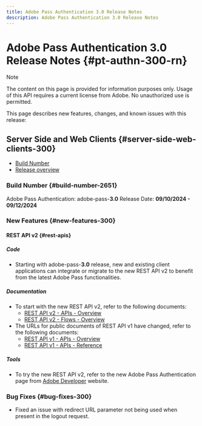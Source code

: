 ```yaml
---
title: Adobe Pass Authentication 3.0 Release Notes
description: Adobe Pass Authentication 3.0 Release Notes
---
```

# Adobe Pass Authentication 3.0 Release Notes {#pt-authn-300-rn}

>[!NOTE]
>
>The content on this page is provided for information purposes only. Usage of this API requires a current license from Adobe. No unauthorized use is permitted.

This page describes new features, changes, and known issues with this release:

## Server Side and Web Clients {#server-side-web-clients-300}

* [Build Number](#build-number-300)
* [Release overview](#release-overview-300)

### Build Number {#build-number-2651}

Adobe Pass Authentication: adobe-pass-**3.0**
Release Date: **09/10/2024 - 09/12/2024**

### New Features {#new-features-300}

#### REST API v2 {#rest-apis}

##### Code

* Starting with adobe-pass-**3.0** release, new and existing client applications can integrate or migrate to the new REST API v2 to benefit from the latest Adobe Pass functionalities.

##### Documentation

* To start with the new REST API v2, refer to the following documents:
  * [REST API v2 - APIs - Overview](./rest-api-v2/apis/rest-api-v2-apis-overview.md)
  * [REST API v2 - Flows - Overview](./rest-api-v2/flows/rest-api-v2-flows-overview.md)
* The URLs for public documents of REST API v1 have changed, refer to the following documents:
  * [REST API v1 - APIs - Overview](./rest-api-overview.md)
  * [REST API v1 - APIs - Reference](./rest-api-reference.md)

##### Tools

* To try the new REST API v2, refer to the new Adobe Pass Authentication page from [Adobe Developer](https://developer.adobe.com/adobe-pass) website.

### Bug Fixes {#bug-fixes-300}

* Fixed an issue with redirect URL parameter not being used when present in the logout request.